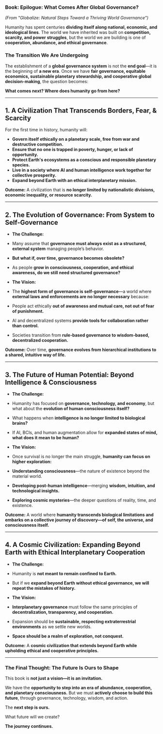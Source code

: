 ### ****Book:** Epilogue: What Comes After Global Governance?**
*(From "Globalize: Natural Steps Toward a Thriving World Governance")*

Humanity has spent centuries **dividing itself along national, economic, and ideological lines**. The world we have inherited was built on **competition, scarcity, and power struggles**, but the world we are building is one of **cooperation, abundance, and ethical governance**.

### **The Transition We Are Undergoing**

The establishment of a **global governance system** is not the **end goal**—it is the beginning of **a new era**. Once we have **fair governance, equitable economics, sustainable planetary stewardship, and cooperative global decision-making**, the question becomes:

**What comes next? Where does humanity go from here?**

---

## **1. A Civilization That Transcends Borders, Fear, & Scarcity**

For the first time in history, humanity will:

- **Govern itself ethically on a planetary scale, free from war and destructive competition.**
- **Ensure that no one is trapped in poverty, hunger, or lack of opportunity.**
- **Protect Earth's ecosystems as a conscious and responsible planetary species.**
- **Live in a society where AI and human intelligence work together for collective prosperity.**
- **Expand beyond Earth with an ethical interplanetary mission.**

 **Outcome:** A civilization that is **no longer limited by nationalistic divisions, economic inequality, or resource scarcity.**

---

## **2. The Evolution of Governance: From System to Self-Governance**

- **The Challenge:**
- Many assume that **governance must always exist as a structured, external system** managing people’s behavior.
- **But what if, over time, governance becomes obsolete?**
- As people **grow in consciousness, cooperation, and ethical awareness, do we still need structured governance?**

- **The Vision:**
- The **highest form of governance is self-governance**—a world where **external laws and enforcements are no longer necessary** because:
- People act ethically **out of awareness and mutual care, not out of fear of punishment.**
- AI and decentralized systems **provide tools for collaboration rather than control.**
- Societies transition from **rule-based governance to wisdom-based, decentralized cooperation.**

 **Outcome:** Over time, **governance evolves from hierarchical institutions to a shared, intuitive way of life.**

---

## **3. The Future of Human Potential: Beyond Intelligence & Consciousness**

- **The Challenge:**
- Humanity has focused on **governance, technology, and economy**, but what about the **evolution of human consciousness itself?**
- What happens when **intelligence is no longer limited to biological brains?**
- If AI, BCIs, and human augmentation allow for **expanded states of mind, what does it mean to be human?**

- **The Vision:**
- Once survival is no longer the main struggle, **humanity can focus on higher exploration:**
- **Understanding consciousness**—the nature of existence beyond the material world.
- **Developing post-human intelligence**—merging **wisdom, intuition, and technological insights.**
- **Exploring cosmic mysteries**—the deeper questions of reality, time, and existence.

 **Outcome:** A world where **humanity transcends biological limitations and embarks on a collective journey of discovery—of self, the universe, and consciousness itself.**

---

## **4. A Cosmic Civilization: Expanding Beyond Earth with Ethical Interplanetary Cooperation**

- **The Challenge:**
- Humanity is **not meant to remain confined to Earth.**
- But if we **expand beyond Earth without ethical governance, we will repeat the mistakes of history.**

- **The Vision:**
- **Interplanetary governance** must follow the same principles of **decentralization, transparency, and cooperation.**
- Expansion should be **sustainable, respecting extraterrestrial environments** as we settle new worlds.
- **Space should be a realm of exploration, not conquest.**

 **Outcome:** A **cosmic civilization that extends beyond Earth while upholding ethical and cooperative principles.**

---

### **The Final Thought: The Future Is Ours to Shape**

This book is **not just a vision—it is an invitation.**

 We have the **opportunity to step into an era of abundance, cooperation, and planetary consciousness.**
 But we must **actively choose to build this future**, through governance, technology, wisdom, and action.

The **next step is ours.**

What future will we create?

**The journey continues.**

